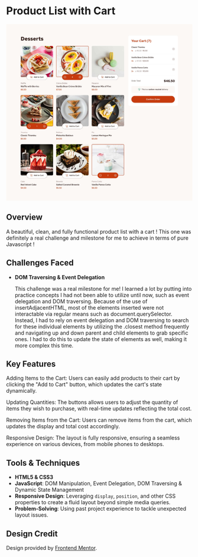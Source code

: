 # Product List with Cart

![DESIGN-IMG](design/desktop-design-selected.jpg)

## Overview

A beautiful, clean, and fully functional product list with a cart ! This one was definitely a real challenge and milestone for me to achieve in terms of pure Javascript ! 

## Challenges Faced

- **DOM Traversing & Event Delegation**  

  This challenge was a real milestone for me! I learned a lot by putting into practice concepts I had not been able to utilize until now, such as event delegation and DOM traversing. Because of the use of insertAdjacentHTML, most of the elements inserted were not interactable via regular means such as document.querySelector. Instead, I had to rely on event delegation and DOM traversing to search for these individual elements by utilizing the .closest method frequently and navigating up and down parent and child elements to grab specific ones. I had to do this to update the state of elements as well, making it more complex this time.

## Key Features

Adding Items to the Cart: Users can easily add products to their cart by clicking the "Add to Cart" button, which updates the cart's state dynamically.

Updating Quantities: The buttons allows users to adjust the quantity of items they wish to purchase, with real-time updates reflecting the total cost.

Removing Items from the Cart: Users can remove items from the cart, which updates the display and total cost accordingly.

Responsive Design: The layout is fully responsive, ensuring a seamless experience on various devices, from mobile phones to desktops.

## Tools & Techniques

- **HTML5 & CSS3**
- **JavaScript**: DOM Manipulation, Event Delegation, DOM Traversing & Dynamic State Management
- **Responsive Design**: Leveraging `display`, `position`, and other CSS properties to create a fluid layout beyond simple media queries.
- **Problem-Solving**: Using past project experience to tackle unexpected layout issues.


## Design Credit

Design provided by [Frontend Mentor](https://www.frontendmentor.io/challenges/product-list-with-cart-5MmqLVAp_d).
